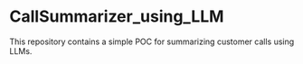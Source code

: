 # CallSummarizer_using_LLM
This repository contains a simple POC for summarizing customer calls using LLMs.
